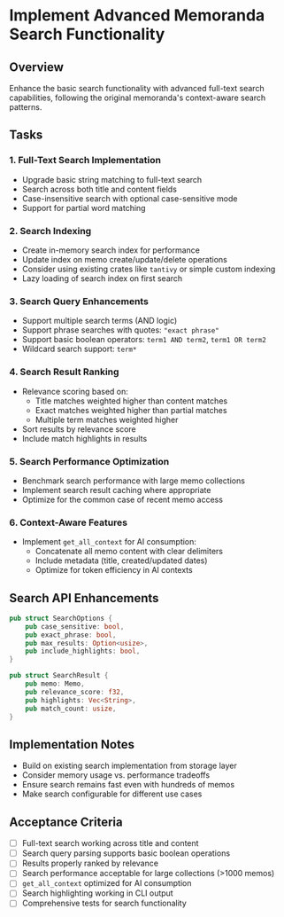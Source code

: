 # Implement Advanced Memoranda Search Functionality

## Overview
Enhance the basic search functionality with advanced full-text search capabilities, following the original memoranda's context-aware search patterns.

## Tasks

### 1. Full-Text Search Implementation
- Upgrade basic string matching to full-text search
- Search across both title and content fields
- Case-insensitive search with optional case-sensitive mode
- Support for partial word matching

### 2. Search Indexing
- Create in-memory search index for performance
- Update index on memo create/update/delete operations
- Consider using existing crates like `tantivy` or simple custom indexing
- Lazy loading of search index on first search

### 3. Search Query Enhancements
- Support multiple search terms (AND logic)
- Support phrase searches with quotes: `"exact phrase"`
- Support basic boolean operators: `term1 AND term2`, `term1 OR term2`
- Wildcard search support: `term*`

### 4. Search Result Ranking
- Relevance scoring based on:
  - Title matches weighted higher than content matches
  - Exact matches weighted higher than partial matches  
  - Multiple term matches weighted higher
- Sort results by relevance score
- Include match highlights in results

### 5. Search Performance Optimization
- Benchmark search performance with large memo collections
- Implement search result caching where appropriate
- Optimize for the common case of recent memo access

### 6. Context-Aware Features
- Implement `get_all_context` for AI consumption:
  - Concatenate all memo content with clear delimiters
  - Include metadata (title, created/updated dates)
  - Optimize for token efficiency in AI contexts

## Search API Enhancements
```rust
pub struct SearchOptions {
    pub case_sensitive: bool,
    pub exact_phrase: bool,
    pub max_results: Option<usize>,
    pub include_highlights: bool,
}

pub struct SearchResult {
    pub memo: Memo,
    pub relevance_score: f32,
    pub highlights: Vec<String>,
    pub match_count: usize,
}
```

## Implementation Notes
- Build on existing search implementation from storage layer
- Consider memory usage vs. performance tradeoffs
- Ensure search remains fast even with hundreds of memos
- Make search configurable for different use cases

## Acceptance Criteria
- [ ] Full-text search working across title and content
- [ ] Search query parsing supports basic boolean operations
- [ ] Results properly ranked by relevance
- [ ] Search performance acceptable for large collections (>1000 memos)
- [ ] `get_all_context` optimized for AI consumption
- [ ] Search highlighting working in CLI output
- [ ] Comprehensive tests for search functionality